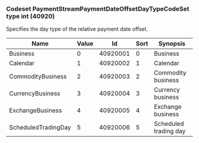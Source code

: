 ### Codeset PaymentStreamPaymentDateOffsetDayTypeCodeSet type int (40920)

Specifies the day type of the relative payment date offset.

| Name                | Value | Id       | Sort | Synopsis              |
|---------------------|-------|----------|------|-----------------------|
| Business            | 0     | 40920001 | 0    | Business              |
| Calendar            | 1     | 40920002 | 1    | Calendar              |
| CommodityBusiness   | 2     | 40920003 | 2    | Commodity business    |
| CurrencyBusiness    | 3     | 40920004 | 3    | Currency business     |
| ExchangeBusiness    | 4     | 40920005 | 4    | Exchange business     |
| ScheduledTradingDay | 5     | 40920006 | 5    | Scheduled trading day |

